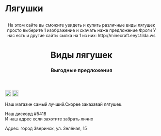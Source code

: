<htm1>
<h1> Лягушки </h1>
<img src="https://photos.app.goo.gl/oFhcqGtZVfbXecqD7"width="10px" height="10px"
<body>
<header>
На этом сайте вы сможите увидеть и купить различные виды лягушек просто выберите 1 изображение и скачать наже предложение Фроги 
  У нас есть и другие сайты сылка на 1 из них: http://minecraft.eeyt.tilda.ws
<h1 style="text-align:center">Виды лягушек</h1>
<h3>Выгодные предложения</h3>  
</header>
<img src="/uploads/2020/10/frog-159002_1280_0_1603798105.png"width="20px"height="20px/">
  <img src="/uploads/2020/10/frog-46397_1280_0_1603917437.png"width="20px"height="20px"/>
<p>Наш магазин самый лучший.Скорее заказавай лягушек.</p>
<footer>Наш дискорд #5418</footer>
  И наш адрес если захотите забрать лично <p>Адрес: город Зверинск, ул. Зелёная, 15</p>
</body>
</htm1>

